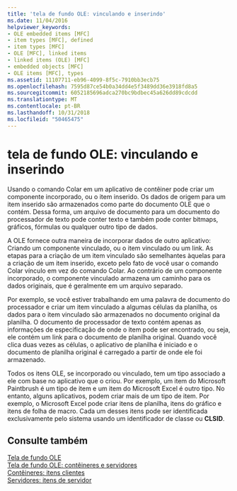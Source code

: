 ```yaml
---
title: 'tela de fundo OLE: vinculando e inserindo'
ms.date: 11/04/2016
helpviewer_keywords:
- OLE embedded items [MFC]
- item types [MFC], defined
- item types [MFC]
- OLE [MFC], linked items
- linked items (OLE) [MFC]
- embedded objects [MFC]
- OLE items [MFC], types
ms.assetid: 11107711-eb96-4099-8f5c-7910bb3ecb75
ms.openlocfilehash: 7595d87ce54b0a34dd4e5f3489dd36e3918fd8a5
ms.sourcegitcommit: 6052185696adca270bc9bdbec45a626dd89cdcdd
ms.translationtype: MT
ms.contentlocale: pt-BR
ms.lasthandoff: 10/31/2018
ms.locfileid: "50465475"
---
```

# <a name="ole-background-linking-and-embedding"></a>tela de fundo OLE: vinculando e inserindo

Usando o comando Colar em um aplicativo de contêiner pode criar um componente incorporado, ou o item inserido. Os dados de origem para um item inserido são armazenados como parte do documento OLE que o contém. Dessa forma, um arquivo de documento para um documento do processador de texto pode conter texto e também pode conter bitmaps, gráficos, fórmulas ou qualquer outro tipo de dados.

A OLE fornece outra maneira de incorporar dados de outro aplicativo: Criando um componente vinculado, ou o item vinculado ou um link. As etapas para a criação de um item vinculado são semelhantes àquelas para a criação de um item inserido, exceto pelo fato de você usar o comando Colar vínculo em vez do comando Colar. Ao contrário de um componente incorporado, o componente vinculado armazena um caminho para os dados originais, que é geralmente em um arquivo separado.

Por exemplo, se você estiver trabalhando em uma palavra de documento do processador e criar um item vinculado a algumas células da planilha, os dados para o item vinculado são armazenados no documento original da planilha. O documento de processador de texto contém apenas as informações de especificação de onde o item pode ser encontrado, ou seja, ele contém um link para o documento de planilha original. Quando você clica duas vezes as células, o aplicativo de planilha é iniciado e o documento de planilha original é carregado a partir de onde ele foi armazenado.

Todos os itens OLE, se incorporado ou vinculado, tem um tipo associado a ele com base no aplicativo que o criou. Por exemplo, um item do Microsoft Paintbrush é um tipo de item e um item do Microsoft Excel é outro tipo. No entanto, alguns aplicativos, podem criar mais de um tipo de item. Por exemplo, o Microsoft Excel pode criar itens de planilha, itens do gráfico e itens de folha de macro. Cada um desses itens pode ser identificada exclusivamente pelo sistema usando um identificador de classe ou **CLSID**.

## <a name="see-also"></a>Consulte também

[Tela de fundo OLE](../mfc/ole-background.md)<br/>
[Tela de fundo OLE: contêineres e servidores](../mfc/ole-background-containers-and-servers.md)<br/>
[Contêineres: itens clientes](../mfc/containers-client-items.md)<br/>
[Servidores: itens de servidor](../mfc/servers-server-items.md)

